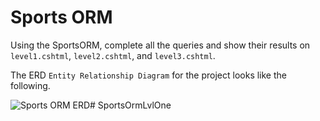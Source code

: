 # Sports ORM

Using the SportsORM, complete all the queries and show their results on ```level1.cshtml```, ```level2.cshtml```, and ```level3.cshtml```.

The ERD ```Entity Relationship Diagram``` for the project looks like the following.

<img src="https://raw.githubusercontent.com/wgoode3/SportsORM/master/SportsERD.png" alt="Sports ORM ERD" /># SportsOrmLvlOne

